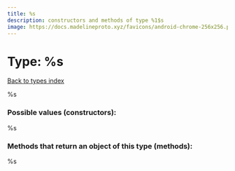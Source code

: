 ```yaml
---
title: %s
description: constructors and methods of type %1$s
image: https://docs.madelineproto.xyz/favicons/android-chrome-256x256.png%s
---
```

# Type: %s
[Back to types index](index.md)

%s

### Possible values (constructors):

%s

### Methods that return an object of this type (methods):

%s

